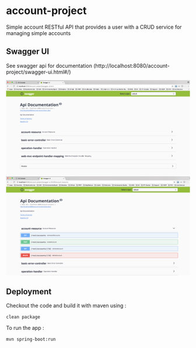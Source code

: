 # account-project

Simple account RESTful API that provides a user with a CRUD service for managing simple accounts


## Swagger UI

See swagger api for documentation (http://localhost:8080/account-project/swagger-ui.html#/)

![Swagger-UI](img/swagger-api.png)
![Account-Resource-UI](img/account-resource.png)

## Deployment

Checkout the code and build it with maven using :

    clean package

To run the app :

    mvn spring-boot:run
